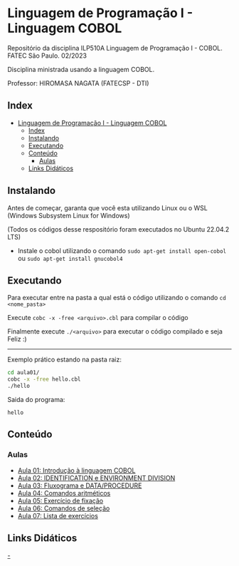 # Linguagem de Programação I - Linguagem COBOL

Repositório da disciplina ILP510A Linguagem de Programação I - COBOL. FATEC São Paulo. 02/2023

Disciplina ministrada usando a linguagem COBOL.

Professor: HIROMASA NAGATA (FATECSP - DTI)

## Index

- [Linguagem de Programação I - Linguagem COBOL](#linguagem-de-programação-i---linguagem-cobol)
  - [Index](#index)
  - [Instalando](#instalando)
  - [Executando](#executando)
  - [Conteúdo](#conteúdo)
    - [Aulas](#aulas)
  - [Links Didáticos](#links-didáticos)

## Instalando

Antes de começar, garanta que você esta utilizando Linux ou o WSL (Windows Subsystem Linux for Windows)

(Todos os códigos desse respositório foram executados no Ubuntu 22.04.2 LTS)

- Instale o cobol utilizando o comando `sudo apt-get install open-cobol` ou `sudo apt-get install gnucobol4`

## Executando

Para executar entre na pasta a qual está o código utilizando o comando `cd <nome_pasta>`

Execute `cobc -x -free <arquivo>.cbl` para compilar o código

Finalmente execute `./<arquivo>` para executar o código compilado e seja Feliz :)

---
Exemplo prático estando na pasta raiz:

```bash
cd aula01/
cobc -x -free hello.cbl
./hello
```

Saida do programa:

```text
hello
```

## Conteúdo

### Aulas

- [Aula 01: Introdução à linguagem COBOL](01-introducao)
- [Aula 02: IDENTIFICATION e ENVIRONMENT DIVISION](02-estrutura-cobol)
- [Aula 03: Fluxograma e DATA/PROCEDURE](03-estrutura-cobol)
- [Aula 04: Comandos aritméticos](04-comandos-aritmeticos)
- [Aula 05: Exercício de fixação](05-exercicios-fixacao)
- [Aula 06: Comandos de seleção](06-comandos-selecao)
- [Aula 07: Lista de exercícios](07-EM)

## Links Didáticos

[-](.)
